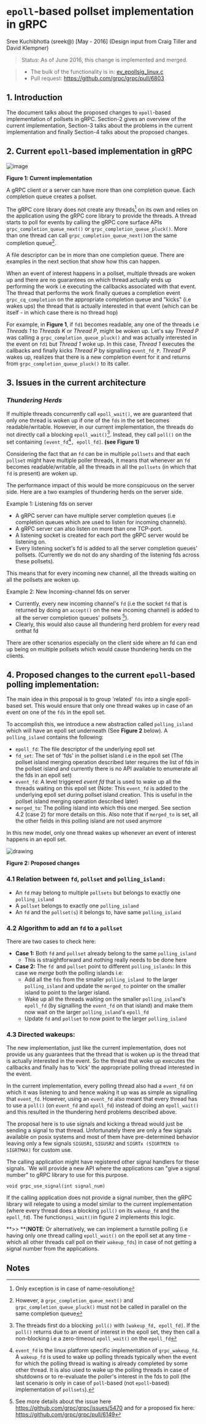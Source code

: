 # `epoll`-based pollset implementation in gRPC

Sree Kuchibhotla (sreek@) [May - 2016]
(Design input from Craig Tiller and David Klempner)

> Status: As of June 2016, this change is implemented and merged.

> * The bulk of the functionality is in: [ev_epollsig_linux.c](https://github.com/grpc/grpc/blob/master/src/core/lib/iomgr/ev_epollsig_linux.c)
> * Pull request: https://github.com/grpc/grpc/pull/6803

## 1. Introduction
The document talks about the proposed changes to `epoll`-based implementation of pollsets in gRPC. Section-2 gives an overview of the current implementation, Section-3 talks about the problems in the current implementation and finally Section-4 talks about the proposed changes.

## 2. Current `epoll`-based implementation in gRPC

![image](images/old_epoll_impl.png)

**Figure 1: Current implementation**

A gRPC client or a server can have more than one completion queue. Each completion queue creates a pollset.

The gRPC core library does not create any threads[^1] on its own and relies on the application using the gRPC core library to provide the threads. A thread starts to poll for events by calling the gRPC core surface APIs `grpc_completion_queue_next()` or `grpc_completion_queue_pluck()`. More than one thread can call `grpc_completion_queue_next()`on the same completion queue[^2].

A file descriptor can be in more than one completion queue. There are examples in the next section that show how this can happen.

When an event of interest happens in a pollset, multiple threads are woken up and there are no guarantees on which thread actually ends up performing the work i.e executing the callbacks associated with that event. The thread that performs the work finally queues a completion event `grpc_cq_completion` on the appropriate completion queue and "kicks" (i.e wakes ups) the thread that is actually interested in that event (which can be itself - in which case there is no thread hop)

For example, in **Figure 1**, if `fd1` becomes readable, any one of the threads i.e *Threads 1* to *Threads K* or *Thread P*, might be woken up. Let's say *Thread P* was calling a `grpc_completion_queue_pluck()` and was actually interested in the event on `fd1` but *Thread 1* woke up. In this case, *Thread 1* executes the callbacks and finally kicks *Thread P* by signalling `event_fd_P`. *Thread P* wakes up, realizes that there is a new completion event for it and returns from `grpc_completion_queue_pluck()` to its caller.

## 3. Issues in the current architecture

### _Thundering Herds_

If multiple threads concurrently call `epoll_wait()`, we are guaranteed that only one thread is woken up if one of the `fds` in the set becomes readable/writable. However, in our current implementation, the threads do not directly call a blocking `epoll_wait()`[^3]. Instead, they call `poll()` on the set containing `[event_fd`[^4]`, epoll_fd]`. **(see Figure 1)**

Considering the fact that an `fd` can be in multiple `pollsets` and that each `pollset` might have multiple poller threads, it means that whenever an `fd` becomes readable/writable, all the threads in all the `pollsets` (in which that `fd` is present) are woken up.

The performance impact of this would be more conspicuous on the server side. Here are a two examples of thundering herds on the server side.

Example 1: Listening fds on server

* A gRPC server can have multiple server completion queues (i.e completion queues which are used to listen for incoming channels).
* A gRPC server can also listen on more than one TCP-port.
* A listening socket is created for each port the gRPC server would be listening on.
* Every listening socket's fd is added to all the server completion queues' pollsets. (Currently we do not do any sharding of the listening fds across these pollsets).

This means that for every incoming new channel, all the threads waiting on all the pollsets are woken up.

Example 2: New Incoming-channel fds on server

* Currently, every new incoming channel's `fd` (i.e the socket `fd` that is returned by doing an `accept()` on the new incoming channel) is added to all the server completion queues' pollsets [^5]).
* Clearly, this would also cause all thundering herd problem for every read onthat fd

There are other scenarios especially on the client side where an fd can end up being on multiple pollsets which would cause thundering herds on the clients.


## 4. Proposed changes to the current `epoll`-based polling implementation:

The main idea in this proposal is to group 'related' `fds` into a single epoll-based set. This would ensure that only one thread wakes up in case of an event on one of the `fds` in the epoll set.

To accomplish this, we introduce a new abstraction called `polling_island` which will have an epoll set underneath (See **Figure 2** below).  A `polling_island` contains the following:

* `epoll_fd`: The file descriptor of the underlying epoll set
* `fd_set`: The set of 'fds' in the pollset island i.e in the epoll set (The pollset island merging operation described later requires the list of fds in the pollset island and currently there is no API available to enumerate all the fds in an epoll set)
* `event_fd`: A level triggered _event fd_ that is used to wake up all the threads waiting on this epoll set (Note: This `event_fd` is added to the underlying epoll set during pollset island creation. This is useful in the pollset island merging operation described later)
* `merged_to`:  The polling island into which this one merged. See section 4.2 (case 2) for more details on this. Also note that if `merged_to` is set, all the other fields in this polling island are not used anymore

In this new model, only one thread wakes up whenever an event of interest happens in an epoll set.

![drawing](images/new_epoll_impl.png)

**Figure 2: Proposed changes**

### 4.1 Relation between `fd`, `pollset` and `polling_island:`

* An `fd` may belong to multiple `pollsets` but belongs to exactly one `polling_island`
* A `pollset` belongs to exactly one `polling_island`
* An `fd` and the `pollset(s`) it belongs to, have same `polling_island`

### 4.2 Algorithm to add an `fd` to a `pollset`

There are two cases to check here:

* **Case 1:** Both `fd` and `pollset` already belong to the same `polling_island`
    * This is straightforward and nothing really needs to be done here
* **Case 2:** The `fd `and `pollset` point to different `polling_islands`: In this case we _merge_ both the polling islands i.e:
    * Add all the `fds` from the smaller `polling_island `to the larger `polling_island` and update the `merged_to` pointer on the smaller island to point to the larger island.
    * Wake up all the threads waiting on the smaller `polling_island`'s `epoll_fd` (by signalling the `event_fd` on that island) and make them now wait on the larger `polling_island`'s `epoll_fd`
    * Update `fd` and `pollset` to now point to the larger `polling_island`

### 4.3 Directed wakeups:

The new implementation, just like the current implementation, does not provide us any guarantees that the thread that is woken up is the thread that is actually interested in the event.  So the thread that woke up executes the callbacks and finally has to 'kick' the appropriate polling thread interested in the event.

In the current implementation, every polling thread also had a `event_fd` on which it was listening to and hence waking it up was as simple as signalling that `event_fd`. However, using an `event_fd` also meant that every thread has to use a `poll()` (on `event_fd` and `epoll_fd`) instead of doing an `epoll_wait()` and this resulted in the thundering herd problems described above.

The proposal here is to use signals and kicking a thread would just be sending a signal to that thread. Unfortunately there are only a few signals available on posix systems and most of them have pre-determined behavior leaving only a few signals `SIGUSR1`, `SIGUSR2` and `SIGRTx (SIGRTMIN to SIGRTMAX)` for custom use.

The calling application might have registered other signal handlers for these signals. `We will provide a new API where the applications can "give a signal number" to gRPC library to use for this purpose.

```
void grpc_use_signal(int signal_num)
```

If the calling application does not provide a signal number, then the gRPC library will relegate to using a model similar to the current implementation (where every thread does a blocking `poll()` on its `wakeup_fd` and the `epoll_fd`).  The function` psi_wait() `in figure 2 implements this logic.

**>> **(**NOTE**: Or alternatively, we can implement a turnstile polling (i.e having only one thread calling `epoll_wait()` on the epoll set at any time - which all other threads call poll on their `wakeup_fds`) 
in case of not getting a signal number from the applications.


## Notes

[^1]: Only exception is in case of name-resolution

[^2]: However, a `grpc_completion_queue_next()` and `grpc_completion_queue_pluck()` must not be called in parallel on the same completion queue

[^3]: The threads first do a blocking` poll()` with `[wakeup_fd, epoll_fd]`.  If the `poll()` returns due to an event of interest in the epoll set, they then call a non-blocking i.e a zero-timeout `epoll_wait()` on the `epoll_fd`

[^4]: `event_fd` is the linux platform specific implementation of `grpc_wakeup_fd`.  A `wakeup_fd` is used to wake up polling threads typically when the event for which the polling thread is waiting is already completed by some other thread.  It is also used to wake up the polling threads in case of shutdowns or to re-evaluate the poller's interest in the fds to poll (the last scenario is only in case of `poll`-based (not `epoll`-based) implementation of `pollsets`).

[^5]: See more details about the issue here https://github.com/grpc/grpc/issues/5470 and for a proposed fix here: https://github.com/grpc/grpc/pull/6149
